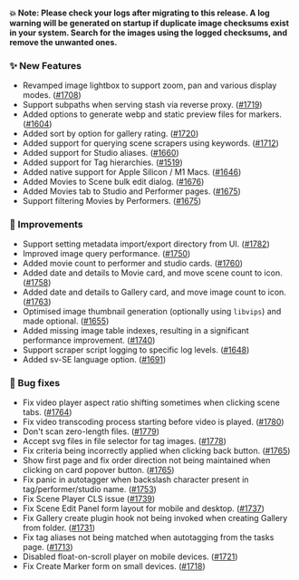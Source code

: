 #### 💥 Note: Please check your logs after migrating to this release. A log warning will be generated on startup if duplicate image checksums exist in your system. Search for the images using the logged checksums, and remove the unwanted ones.

### ✨ New Features
* Revamped image lightbox to support zoom, pan and various display modes. ([#1708](https://github.com/stashapp/stash/pull/1708))
* Support subpaths when serving stash via reverse proxy. ([#1719](https://github.com/stashapp/stash/pull/1719))
* Added options to generate webp and static preview files for markers. ([#1604](https://github.com/stashapp/stash/pull/1604))
* Added sort by option for gallery rating. ([#1720](https://github.com/stashapp/stash/pull/1720))
* Added support for querying scene scrapers using keywords. ([#1712](https://github.com/stashapp/stash/pull/1712))
* Added support for Studio aliases. ([#1660](https://github.com/stashapp/stash/pull/1660))
* Added support for Tag hierarchies. ([#1519](https://github.com/stashapp/stash/pull/1519))
* Added native support for Apple Silicon / M1 Macs. ([#1646](https://github.com/stashapp/stash/pull/1646))
* Added Movies to Scene bulk edit dialog. ([#1676](https://github.com/stashapp/stash/pull/1676))
* Added Movies tab to Studio and Performer pages. ([#1675](https://github.com/stashapp/stash/pull/1675))
* Support filtering Movies by Performers. ([#1675](https://github.com/stashapp/stash/pull/1675))

### 🎨 Improvements
* Support setting metadata import/export directory from UI. ([#1782](https://github.com/stashapp/stash/pull/1782))
* Improved image query performance. ([#1750](https://github.com/stashapp/stash/pull/1750))
* Added movie count to performer and studio cards. ([#1760](https://github.com/stashapp/stash/pull/1760))
* Added date and details to Movie card, and move scene count to icon. ([#1758](https://github.com/stashapp/stash/pull/1758))
* Added date and details to Gallery card, and move image count to icon. ([#1763](https://github.com/stashapp/stash/pull/1763))
* Optimised image thumbnail generation (optionally using `libvips`) and made optional. ([#1655](https://github.com/stashapp/stash/pull/1655))
* Added missing image table indexes, resulting in a significant performance improvement. ([#1740](https://github.com/stashapp/stash/pull/1740))
* Support scraper script logging to specific log levels. ([#1648](https://github.com/stashapp/stash/pull/1648))
* Added sv-SE language option. ([#1691](https://github.com/stashapp/stash/pull/1691))

### 🐛 Bug fixes
* Fix video player aspect ratio shifting sometimes when clicking scene tabs. ([#1764](https://github.com/stashapp/stash/pull/1764))
* Fix video transcoding process starting before video is played. ([#1780](https://github.com/stashapp/stash/pull/1780))
* Don't scan zero-length files. ([#1779](https://github.com/stashapp/stash/pull/1779))
* Accept svg files in file selector for tag images. ([#1778](https://github.com/stashapp/stash/pull/1778))
* Fix criteria being incorrectly applied when clicking back button. ([#1765](https://github.com/stashapp/stash/pull/1765))
* Show first page and fix order direction not being maintained when clicking on card popover button. ([#1765](https://github.com/stashapp/stash/pull/1765))
* Fix panic in autotagger when backslash character present in tag/performer/studio name. ([#1753](https://github.com/stashapp/stash/pull/1753))
* Fix Scene Player CLS issue ([#1739](https://github.com/stashapp/stash/pull/1739))
* Fix Scene Edit Panel form layout for mobile and desktop. ([#1737](https://github.com/stashapp/stash/pull/1737))
* Fix Gallery create plugin hook not being invoked when creating Gallery from folder. ([#1731](https://github.com/stashapp/stash/pull/1731)) 
* Fix tag aliases not being matched when autotagging from the tasks page. ([#1713](https://github.com/stashapp/stash/pull/1713))
* Disabled float-on-scroll player on mobile devices. ([#1721](https://github.com/stashapp/stash/pull/1721))
* Fix Create Marker form on small devices. ([#1718](https://github.com/stashapp/stash/pull/1718))
